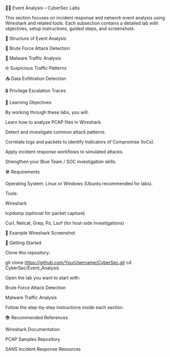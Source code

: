 🕵️‍♂️ Event Analysis – CyberSec Labs

This section focuses on incident response and network event analysis using Wireshark and related tools.
Each subsection contains a detailed lab with objectives, setup instructions, guided steps, and screenshots.

📂 Structure of Event Analysis

🔑 Brute Force Attack Detection

🦠 Malware Traffic Analysis

🌐 Suspicious Traffic Patterns

📤 Data Exfiltration Detection

🔒 Privilege Escalation Traces

🎯 Learning Objectives

By working through these labs, you will:

Learn how to analyze PCAP files in Wireshark.

Detect and investigate common attack patterns.

Correlate logs and packets to identify Indicators of Compromise (IoCs).

Apply incident response workflows to simulated attacks.

Strengthen your Blue Team / SOC investigation skills.

🛠️ Requirements

Operating System: Linux or Windows (Ubuntu recommended for labs).

Tools:

Wireshark

tcpdump
 (optional for packet capture)

Curl, Netcat, Grep, Ps, Lsof (for host-side investigations)

📸 Example Wireshark Screenshot

🚀 Getting Started

Clone this repository:

git clone https://github.com/YourUsername/CyberSec.git
cd CyberSec/Event_Analysis


Open the lab you want to start with:

Brute Force Attack Detection

Malware Traffic Analysis

Follow the step-by-step instructions inside each section.

📚 Recommended References

Wireshark Documentation

PCAP Samples Repository

SANS Incident Response Resources
